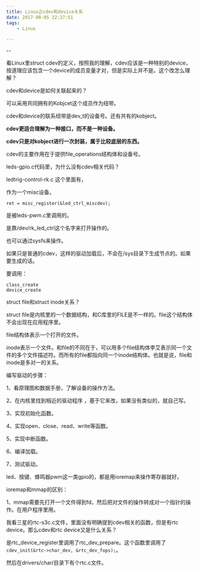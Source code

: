 ```yaml
---
title: Linux之cdev和device关系
date: 2017-08-05 22:27:51
tags:
	- Linux

---
```


--

看Linux里struct cdev的定义，按照我的理解，cdev应该是一种特别的device，按道理应该包含一个device的成员变量才对，但是实际上并不是。这个改怎么理解？

cdev和device是如何关联起来的？

可以采用共同拥有的Kobjcet这个成员作为纽带。





cdev和device的联系纽带是dev_t的设备号。还有共有的kobject。



**cdev更适合理解为一种接口，而不是一种设备。**

**cdev只是对kobject进行一次封装，属于比较底层的东西。**



cdev的主要作用在于提供file_operations结构体和设备号。

leds-gpio.c代码里，为什么没有cdev相关代码？

ledtrig-control-rk.c 这个里面有，

作为一个misc设备。

```
ret = misc_register(&led_ctrl_miscdev);
```

是被leds-pwm.c里调用的。

是靠/dev/rk_led_ctrl这个名字来打开操作的。

也可以通过sysfs来操作。



如果只是普通的cdev，这样的驱动加载后，不会在/sys目录下生成节点的。如果要生成的话。

要调用：

```
class_create
device_create
```



struct file和struct inode关系？



struct file是内核里的一个数据结构，和C库里的FILE是不一样的。file这个结构体不会出现在应用程序里。

file结构体表示一个打开的文件。



inode表示一个文件。和file的不同在于，可以用多个file结构体李艾表示同一个文件的多个文件描述符。而所有的file都指向同一个inode结构体。也就是说，file和inode是多对一的关系。



编写驱动的步骤：

1、看原理图和数据手册，了解设备的操作方法。

2、在内核里找到相近的驱动程序 ，基于它来改，如果没有类似的，就自己写。

3、实现初始化函数。

4、实现open、close、read、write等函数。

5、实现中断函数。

6、编译加载。

7、测试驱动。



led、按键、蜂鸣器pwm这一类gpio的，都是用ioremap来操作寄存器就好。



ioremap和mmap的区别：

1、mmap需要先打开一个文件得到fd，然后把对文件的操作转成对一个指针的操作。在用户程序里用。





我看三星的rtc-s3c.c文件，里面没有明确提到cdev相关的函数，但是有rtc device。那么cdev和rtc device又是什么关系？

是rtc_device_register里调用了rtc_dev_prepare。这个函数里调用了`cdev_init(&rtc->char_dev, &rtc_dev_fops);`。

然后在drivers/char/目录下有个rtc.c文件。